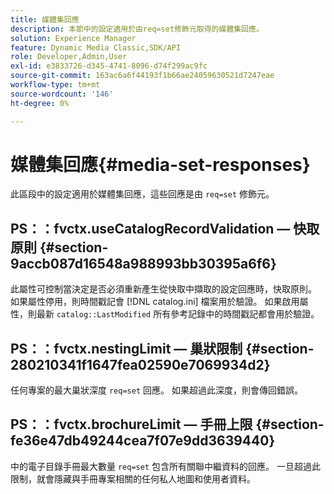 ```yaml
---
title: 媒體集回應
description: 本節中的設定適用於由req=set修飾元取得的媒體集回應。
solution: Experience Manager
feature: Dynamic Media Classic,SDK/API
role: Developer,Admin,User
exl-id: e3833726-d345-4741-8096-d74f299ac9fc
source-git-commit: 163ac6a6f44193f1b66ae24059630521d7247eae
workflow-type: tm+mt
source-wordcount: '146'
ht-degree: 0%

---
```


# 媒體集回應{#media-set-responses}

此區段中的設定適用於媒體集回應，這些回應是由 `req=set` 修飾元。

## PS：：fvctx.useCatalogRecordValidation — 快取原則 {#section-9accb087d16548a988993bb30395a6f6}

此屬性可控制當決定是否必須重新產生從快取中擷取的設定回應時，快取原則。 如果屬性停用，則時間戳記會 [!DNL catalog.ini] 檔案用於驗證。 如果啟用屬性，則最新 `catalog::LastModified` 所有參考記錄中的時間戳記都會用於驗證。

## PS：：fvctx.nestingLimit — 巢狀限制 {#section-280210341f1647fea02590e7069934d2}

任何專案的最大巢狀深度 `req=set` 回應。 如果超過此深度，則會傳回錯誤。

## PS：：fvctx.brochureLimit — 手冊上限 {#section-fe36e47db49244cea7f07e9dd3639440}

中的電子目錄手冊最大數量 `req=set` 包含所有關聯中繼資料的回應。 一旦超過此限制，就會隱藏與手冊專案相關的任何私人地圖和使用者資料。
